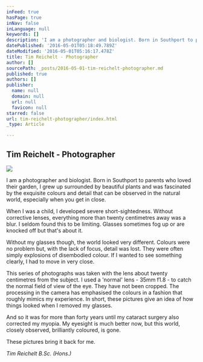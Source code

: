 ```yaml
---
inFeed: true
hasPage: true
inNav: false
inLanguage: null
keywords: []
description: 'I am a photographer and biologist. Born in Southport to parents who loved their garden, I grew up surrounded by beautiful plants and was fascinated by the exquisite colours and detail that can be observed in the natural world, especially when you get in close.'
datePublished: '2016-05-01T05:18:49.789Z'
dateModified: '2016-05-01T05:16:17.478Z'
title: Tim Reichelt - Photographer
author: []
sourcePath: _posts/2016-05-01-tim-reichelt-photographer.md
published: true
authors: []
publisher:
  name: null
  domain: null
  url: null
  favicon: null
starred: false
url: tim-reichelt-photographer/index.html
_type: Article

---
```

## Tim Reichelt - Photographer
![](https://the-grid-user-content.s3-us-west-2.amazonaws.com/9952882a-964c-43b9-af30-d1281378846c.jpg)

I am a photographer and biologist. Born in Southport to parents who loved their garden, I grew up surrounded by beautiful plants and was fascinated by the exquisite colours and detail that can be observed in the natural world, especially when you get in close.

When I was a child, I developed severe short-sightedness. Without corrective lenses, everything more than twenty centimetres away was a blur. I seldom found this to be limiting. Glasses sometimes fog up or are knocked off but that's about it.

Without my glasses though, the world looked very different. Colours were no problem but, with the lack of focus, detail was lost. They were often simply explosions of disembodied colour. If I wanted to see something clearly, I had to move in very close.

This series of photographs was taken with the lens about twenty centimetres from the subject. I used a 'normal' lens - 35mm f1.8 - to catch the normal field of view of the eye. They have not been cropped. The processing in the camera has emphasised the colours in a fashion that roughly mimics my experience. In short, these pictures give an idea of how things looked when I removed my glasses.

And so it was for more than forty years until my cataract surgery also corrected my myopia. My eyesight is much better now, but this world, closely observed, brilliantly coloured, is gone.

These pictures bring it back for me.

_Tim Reichelt B.Sc. (Hons.)_